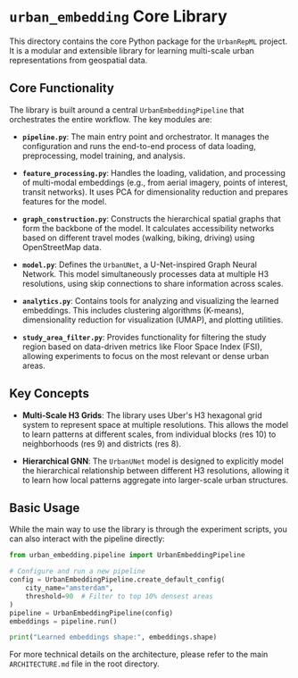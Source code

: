 # `urban_embedding` Core Library

This directory contains the core Python package for the `UrbanRepML` project. It is a modular and extensible library for learning multi-scale urban representations from geospatial data.

## Core Functionality

The library is built around a central `UrbanEmbeddingPipeline` that orchestrates the entire workflow. The key modules are:

- **`pipeline.py`**: The main entry point and orchestrator. It manages the configuration and runs the end-to-end process of data loading, preprocessing, model training, and analysis.

- **`feature_processing.py`**: Handles the loading, validation, and processing of multi-modal embeddings (e.g., from aerial imagery, points of interest, transit networks). It uses PCA for dimensionality reduction and prepares features for the model.

- **`graph_construction.py`**: Constructs the hierarchical spatial graphs that form the backbone of the model. It calculates accessibility networks based on different travel modes (walking, biking, driving) using OpenStreetMap data.

- **`model.py`**: Defines the `UrbanUNet`, a U-Net-inspired Graph Neural Network. This model simultaneously processes data at multiple H3 resolutions, using skip connections to share information across scales.

- **`analytics.py`**: Contains tools for analyzing and visualizing the learned embeddings. This includes clustering algorithms (K-means), dimensionality reduction for visualization (UMAP), and plotting utilities.

- **`study_area_filter.py`**: Provides functionality for filtering the study region based on data-driven metrics like Floor Space Index (FSI), allowing experiments to focus on the most relevant or dense urban areas.

## Key Concepts

- **Multi-Scale H3 Grids**: The library uses Uber's H3 hexagonal grid system to represent space at multiple resolutions. This allows the model to learn patterns at different scales, from individual blocks (res 10) to neighborhoods (res 9) and districts (res 8).

- **Hierarchical GNN**: The `UrbanUNet` model is designed to explicitly model the hierarchical relationship between different H3 resolutions, allowing it to learn how local patterns aggregate into larger-scale urban structures.

## Basic Usage

While the main way to use the library is through the experiment scripts, you can also interact with the pipeline directly:

```python
from urban_embedding.pipeline import UrbanEmbeddingPipeline

# Configure and run a new pipeline
config = UrbanEmbeddingPipeline.create_default_config(
    city_name="amsterdam",
    threshold=90  # Filter to top 10% densest areas
)
pipeline = UrbanEmbeddingPipeline(config)
embeddings = pipeline.run()

print("Learned embeddings shape:", embeddings.shape)
```

For more technical details on the architecture, please refer to the main `ARCHITECTURE.md` file in the root directory.
